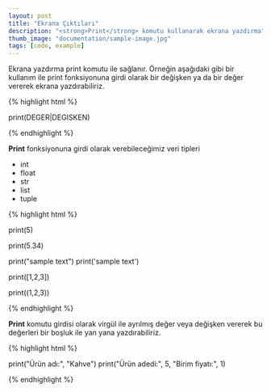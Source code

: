 ```yaml
---
layout: post
title: "Ekrana Çıktıları"
description: "<strong>Print</strong> komutu kullanarak ekrana yazdırma"
thumb_image: "documentation/sample-image.jpg"
tags: [code, example]
---
```


Ekrana yazdırma print komutu ile sağlanır. Örneğin aşağıdaki gibi bir kullanım ile print fonksiyonuna girdi olarak bir değişken ya da bir değer vererek ekrana yazdırabiliriz.

{% highlight html %}

print(DEGER|DEGISKEN)

{% endhighlight %}

**Print** fonksiyonuna girdi olarak verebileceğimiz veri tipleri
* int
* float
* str
* list
* tuple

{% highlight html %}

print(5)

print(5.34)

print("sample text")
print('sample text')

print([1,2,3])

print((1,2,3))

{% endhighlight %}

**Print** komutu girdisi olarak virgül ile ayrılmış değer veya değişken vererek
bu değerleri bir boşluk ile yan yana yazdırabiliriz.

{% highlight html %}

print("Ürün adı:", "Kahve")
print("Ürün adedi:", 5, "Birim fiyatı:", 1)

{% endhighlight %}
